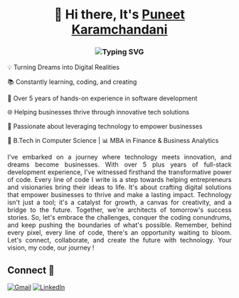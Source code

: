 <h1 align="center"> 🙋 Hi there, It's <a href="https://www.linkedin.com/in/puneetkaramchandani/">Puneet Karamchandani</a></h1>
<h3 align="center"><img src="https://readme-typing-svg.herokuapp.com?font=Fira+Code&size=14&pause=1000&color=FF4500&width=435&lines=Welcome+to+my+github+profile%2C+thanks+for+visiting+!" alt="Typing SVG" /></h3>

💡 Turning Dreams into Digital Realities

📚 Constantly learning, coding, and creating

💼 Over 5 years of hands-on experience in software development

🌐 Helping businesses thrive through innovative tech solutions

🌟 Passionate about leveraging technology to empower businesses

🚀 B.Tech in Computer Science | 📊 MBA in Finance & Business Analytics

<p align="justify">I've embarked on a journey where technology meets innovation, and dreams become businesses. With over 5 plus years of full-stack development experience, I've witnessed firsthand the transformative power of code. Every line of code I write is a step towards helping entrepreneurs and visionaries bring their ideas to life. It's about crafting digital solutions that empower businesses to thrive and make a lasting impact. Technology isn't just a tool; it's a catalyst for growth, a canvas for creativity, and a bridge to the future. Together, we're architects of tomorrow's success stories. So, let's embrace the challenges, conquer the coding conundrums, and keep pushing the boundaries of what's possible. Remember, behind every pixel, every line of code, there's an opportunity waiting to bloom. Let's connect, collaborate, and create the future with technology. Your vision, my code, our journey !</p>

<h2>Connect 🤝 </h2>
<div align="left">
  <a href="mailto:jkaramchandani32@gmail.com"><img alt="Gmail" src="https://img.shields.io/badge/Gmail-D14836?style=for-the-badge&logo=gmail&logoColor=white"/></a>
  <a href="https://www.linkedin.com/in/puneetkaramchandani/"><img src="https://img.shields.io/badge/linkedin-%230077B5.svg?style=for-the-badge&logo=linkedin&logoColor=white" alt="LinkedIn"/></a>
</div>
